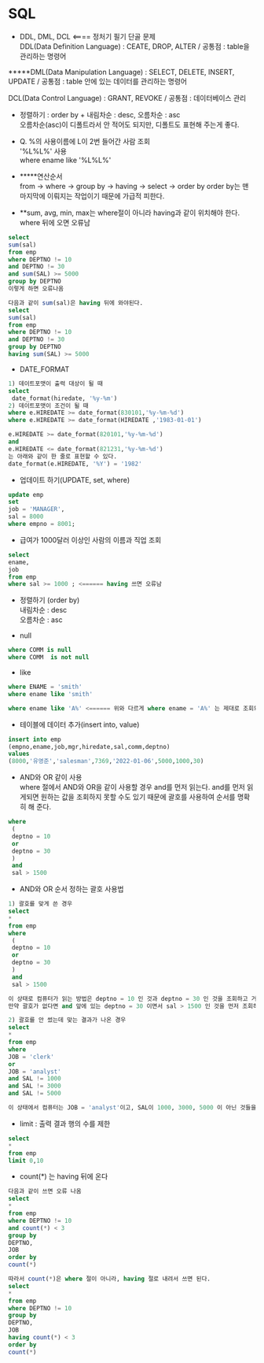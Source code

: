 # SQL  
- DDL, DML, DCL <==== 정처기 필기 단골 문제  
DDL(Data Definition Language) : CEATE, DROP, ALTER / 공통점 : table을 관리하는 명령어  

*****DML(Data Manipulation Language) : SELECT, DELETE, INSERT, UPDATE / 공통점 : table 안에 있는 데이터를 관리하는 명령어  

DCL(Data Control Language) : GRANT, REVOKE / 공통점 : 데이터베이스 관리  

- 정렬하기 : order by + 내림차순 : desc, 오름차순 : asc  
오름차순(asc)이 디폴트라서 안 적어도 되지만, 디폴트도 표현해 주는게 좋다.  

- Q. %의 사용이름에 L이 2번 들어간 사람 조회  
'%L%L%' 사용  
where ename like '%L%L%'  

- *****연산순서  
from -> where -> group by -> having -> select -> order by 
order by는 맨 마지막에 이뤄지는 작업이기 때문에 가급적 피한다.  

- **sum, avg, min, max는 where절이 아니라 having과 같이 위치해야 한다.  
where 뒤에 오면 오류남  
```sql
select 
sum(sal)
from emp
where DEPTNO != 10
and DEPTNO != 30
and sum(SAL) >= 5000 
group by DEPTNO
이렇게 하면 오류나옴
```
```sql
다음과 같이 sum(sal)은 having 뒤에 와야된다.
select 
sum(sal)
from emp
where DEPTNO != 10
and DEPTNO != 30
group by DEPTNO
having sum(SAL) >= 5000 
```

- DATE_FORMAT  
```sql
1) 데이트포맷이 출력 대상이 될 때 
select
 date_format(hiredate, '%y-%m')
2) 데이트포맷이 조건이 될 때
where e.HIREDATE >= date_format(830101,'%y-%m-%d') 
where e.HIREDATE >= date_format(HIREDATE ,'1983-01-01')

e.HIREDATE >= date_format(820101,'%y-%m-%d') 
and 
e.HIREDATE <= date_format(821231,'%y-%m-%d') 
는 아래와 같이 한 줄로 표현할 수 있다.
date_format(e.HIREDATE, '%Y') = '1982'
```

- 업데이트 하기(UPDATE, set, where)
```sql
update emp
set 
job = 'MANAGER',  
sal = 8000  
where empno = 8001;
```

- 급여가 1000달러 이상인 사람의 이름과 직업 조회  
```sql
select  
ename,  
job  
from emp  
where sal >= 1000 ; <====== having 쓰면 오류남
```

- 정렬하기 (order by)  
내림차순 : desc  
오름차순 : asc  

- null
```sql
where COMM is null
where COMM  is not null  
```

- like
```sql
where ENAME = 'smith'
where ename like 'smith'

where ename like 'A%' <====== 위와 다르게 where ename = 'A%' 는 제대로 조회되지 않음
```

- 테이블에 데이터 추가(insert into, value)
```sql
insert into emp  
(empno,ename,job,mgr,hiredate,sal,comm,deptno)  
values  
(8000,'유영준','salesman',7369,'2022-01-06',5000,1000,30) 
```

- AND와 OR 같이 사용  
where 절에서 AND와 OR을 같이 사용할 경우 and를 먼저 읽는다. and를 먼저 읽게되면 원하는 값을 조회하지 못할 수도 있기 때문에 괄호를 사용하여 순서를 명확히 해 준다.  
```sql
where 
 (
 deptno = 10
 or
 deptno = 30
 )
 and
 sal > 1500
 ```

 - AND와 OR 순서 정하는 괄호 사용법
```sql
1) 괄호를 맞게 쓴 경우
select
*
from emp
where 
 (
 deptno = 10
 or
 deptno = 30
 )
 and
 sal > 1500

이 상태로 컴퓨터가 읽는 방법은 deptno = 10 인 것과 deptno = 30 인 것을 조회하고 거기서 sal > 1500 인 것을 불러온다.
만약 괄호가 없다면 and 앞에 있는 deptno = 30 이면서 sal > 1500 인 것을 먼저 조회하고 추가로 다른 조건이 붙지 않은 deptno = 10 인 것을 불러오기 때문에 원하는 결과값과 달라진다.
```
```sql
2) 괄호를 안 썼는데 맞는 결과가 나온 경우
select 
*
from emp
where
JOB = 'clerk'
or 
JOB = 'analyst'
and SAL != 1000
and SAL != 3000
and SAL != 5000

이 상태에서 컴퓨터는 JOB = 'analyst'이고, SAL이 1000, 3000, 5000 이 아닌 것들을 조회한 후 JOB = 'clerk' 인 것을 불러온다. 따라서 우리가 원하는 값을 불러오기 위해선 or 앞뒤를 괄호로 묶어주는 것이 맞는 방법이다. 하지만 이 경우엔, clerk를 직업으로 하고 sal이 1000, 3000, 5000 인 사원이 DB에 없었기에 운이 좋아서 맞는 결과가 나왔다. 따라서 앞으로 or 에는 무조건 괄호를 붙여주는게 맞는 것 같다. 
```

- limit : 출력 결과 행의 수를 제한
```sql
select 
*
from emp
limit 0,10
```

- count(*) 는 having 뒤에 온다
```sql
다음과 같이 쓰면 오류 나옴
select 
*
from emp
where DEPTNO != 10
and count(*) < 3
group by 
DEPTNO, 
JOB 
order by 
count(*)
```
```sql
따라서 count(*)은 where 절이 아니라, having 절로 내려서 쓰면 된다.
select 
*
from emp
where DEPTNO != 10
group by 
DEPTNO, 
JOB 
having count(*) < 3
order by 
count(*)
```

